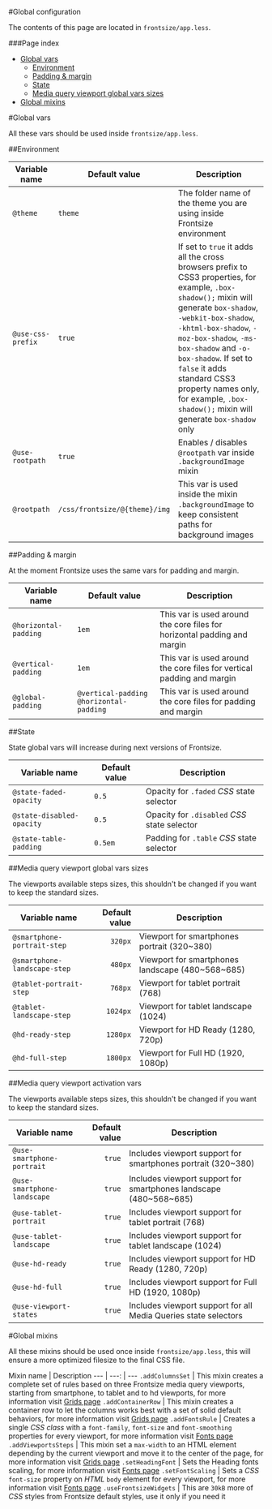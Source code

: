 #Global configuration

The contents of this page are located in `frontsize/app.less`.

###Page index

- [Global vars](#global-vars)
	- [Environment](#environment)
	- [Padding & margin](#padding-and-margin)
	- [State](#state)
	- [Media query viewport global vars sizes](#media-query-viewport-global-vars-sizes)
- [Global mixins](#global-mixins)

#Global vars

All these vars should be used inside `frontsize/app.less`.

##Environment

Variable name           | Default value                 | Description
--- | --- | ---
`@theme`                | `theme`                       | The folder name of the theme you are using inside Frontsize environment
`@use-css-prefix`       | `true`                        | If set to `true` it adds all the cross browsers prefix to CSS3 properties, for example, `.box-shadow();` mixin will generate `box-shadow`, `-webkit-box-shadow`, `-khtml-box-shadow`, `-moz-box-shadow`, `-ms-box-shadow` and `-o-box-shadow`. If set to `false` it adds standard CSS3 property names only, for example, `.box-shadow();` mixin will generate `box-shadow` only
`@use-rootpath`         | `true`                        | Enables / disables `@rootpath` var inside `.backgroundImage` mixin
`@rootpath`             | `/css/frontsize/@{theme}/img` | This var is used inside the mixin `.backgroundImage` to keep consistent paths for background images

##Padding & margin

At the moment Frontsize uses the same vars for padding and margin.

Variable name           | Default value                             | Description
--- | --- | ---
`@horizontal-padding`   | `1em`                                     | This var is used around the core files for horizontal padding and margin
`@vertical-padding`     | `1em`                                     | This var is used around the core files for vertical padding and margin
`@global-padding`       | `@vertical-padding @horizontal-padding`   | This var is used around the core files for padding and margin

##State

State global vars will increase during next versions of Frontsize.

Variable name					| Default value	| Description
--- | --- | ---
`@state-faded-opacity`			| `0.5`			| Opacity for `.faded` *CSS* state selector
`@state-disabled-opacity`		| `0.5`			| Opacity for `.disabled` *CSS* state selector
`@state-table-padding`			| `0.5em`		| Padding for `.table` *CSS* state selector

##Media query viewport global vars sizes

The viewports available steps sizes, this shouldn't be changed if you want to keep the standard sizes.

Variable name					| Default value	| Description
--- | ---: | ---
`@smartphone-portrait-step`		| `320px`		| Viewport for smartphones portrait (320~380)
`@smartphone-landscape-step`	| `480px`		| Viewport for smartphones landscape (480~568~685)
`@tablet-portrait-step`			| `768px`		| Viewport for tablet portrait (768)
`@tablet-landscape-step`		| `1024px`		| Viewport for tablet landscape (1024)
`@hd-ready-step`				| `1280px`		| Viewport for HD Ready (1280, 720p)
`@hd-full-step`					| `1800px`		| Viewport for Full HD (1920, 1080p)

##Media query viewport activation vars

The viewports available steps sizes, this shouldn't be changed if you want to keep the standard sizes.

Variable name					| Default value	| Description
--- | ---: | ---
`@use-smartphone-portrait`		| `true`		| Includes viewport support for smartphones portrait (320~380)
`@use-smartphone-landscape`		| `true`		| Includes viewport support for smartphones landscape (480~568~685)
`@use-tablet-portrait`			| `true`		| Includes viewport support for tablet portrait (768)
`@use-tablet-landscape`			| `true`		| Includes viewport support for tablet landscape (1024)
`@use-hd-ready`					| `true`		| Includes viewport support for HD Ready (1280, 720p)
`@use-hd-full`					| `true`		| Includes viewport support for Full HD (1920, 1080p)
`@use-viewport-states`			| `true`		| Includes viewport support for all Media Queries state selectors

#Global mixins

All these mixins should be used once inside `frontsize/app.less`, this will ensure a more optimized filesize to the final CSS file.

Mixin name					| Description
--- | ---: | ---
`.addColumnsSet`			| This mixin creates a complete set of rules based on three Frontsize media query viewports, starting from smartphone, to tablet and to hd viewports, for more information visit [Grids page](https://github.com/vitto/frontsize-less/wiki/Grids#addColumnsSet)
`.addContainerRow`			| This mixin creates a container row to let the columns works best with a set of solid default behaviors, for more information visit [Grids page](https://github.com/vitto/frontsize-less/wiki/Grids#addContainerRow)
`.addFontsRule`				| Creates a single *CSS class* with a `font-family`, `font-size` and `font-smoothing` properties for every viewport, for more information visit [Fonts page](https://github.com/vitto/frontsize-less/wiki/Fonts#addFontsRule)
`.addViewportsSteps`		| This mixin set a `max-width` to an HTML element depending by the current viewport and move it to the center of the page, for more information visit [Grids page](https://github.com/vitto/frontsize-less/wiki/Grids#addViewportsSteps)
`.setHeadingFont`			| Sets the Heading fonts scaling, for more information visit [Fonts page](https://github.com/vitto/frontsize-less/wiki/Fonts#setHeadingFont)
`.setFontScaling`			| Sets a *CSS* `font-size` property on *HTML* `body` element for every viewport, for more information visit [Fonts page](https://github.com/vitto/frontsize-less/wiki/Fonts#setFontScaling)
`.useFrontsizeWidgets`		| This are `30kB` more of *CSS* styles from Frontsize default styles, use it only if you need it

